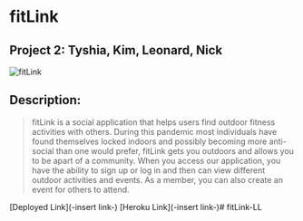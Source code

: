 # fitLink

## Project 2: Tyshia, Kim, Leonard, Nick


![fitLink]()

## Description:
> fitLink is a social application that helps users find outdoor fitness activities with others. During this pandemic most individuals have found themselves locked indoors and possibly becoming more anti-social than one would prefer, fitLink gets you outdoors and allows you to be apart of a community. When you access our application, you have the ability to sign up or log in and then can view different outdoor activities and events. As a member, you can also create an event for others to attend.




[Deployed Link](-insert link-)
[Heroku Link](-insert link-)# fitLink-LL
